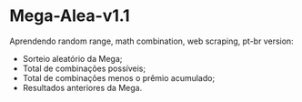 # Mega-Alea-v1.1

Aprendendo random range, math combination, web scraping, pt-br version:

- Sorteio aleatório da Mega;
- Total de combinações possíveis;
- Total de combinações menos o prêmio acumulado;
- Resultados anteriores da Mega.
